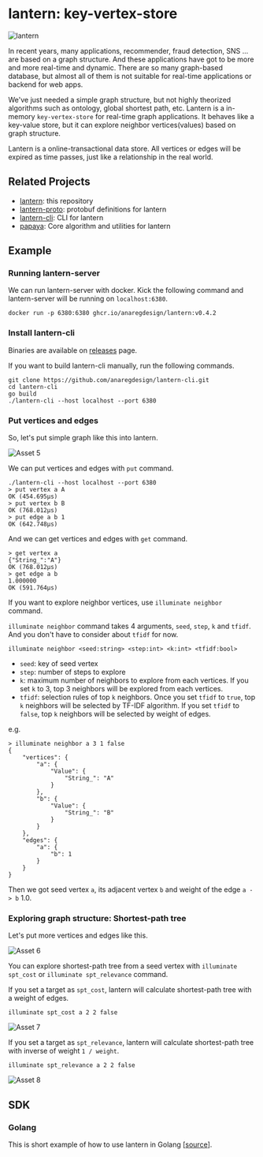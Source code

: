 # lantern: key-vertex-store
![lantern](https://github.com/anaregdesign/lantern/assets/6128022/d0484704-707d-4dcb-b780-4bbd318c444c)


In recent years, many applications, recommender, fraud detection, SNS ... are based on a graph structure. 
And these applications have got to be more and more real-time and dynamic.
There are so many graph-based database, but almost all of them is not suitable for real-time applications or backend for web apps.

We've just needed a simple graph structure, but not highly theorized algorithms such as ontology, global shortest path, etc.
Lantern is a in-memory `key-vertex-store` for real-time graph applications. It behaves like a key-value store, but it can explore neighbor vertices(values) based on graph structure.

Lantern is a online-transactional data store. All vertices or edges will be expired as time passes, just like a relationship in the real world.

## Related Projects
- [lantern](https://github.com/anaregdesign/lantern): this repository
- [lantern-proto](https://github.com/anaregdesign/lantern-proto): protobuf definitions for lantern
- [lantern-cli](https://github.com/anaregdesign/lantern-cli): CLI for lantern
- [papaya](https://github.com/anaregdesign/papaya): Core algorithm and utilities for lantern

## Example
### Running lantern-server
We can run lantern-server with docker. Kick the following command and lantern-server will be running on `localhost:6380`.
```shell
docker run -p 6380:6380 ghcr.io/anaregdesign/lantern:v0.4.2
```

### Install lantern-cli
Binaries are available on [releases](https://github.com/anaregdesign/lantern-cli/releases) page.

If you want to build lantern-cli manually, run the following commands.
```shell
git clone https://github.com/anaregdesign/lantern-cli.git
cd lantern-cli
go build
./lantern-cli --host localhost --port 6380
```

### Put vertices and edges
So, let's put simple graph like this into lantern. 

![Asset 5](https://github.com/anaregdesign/lantern/assets/6128022/bdac71a9-d860-4a27-8bb7-3c5442d8d5f4)

We can put vertices and edges with `put` command.

```shell
./lantern-cli --host localhost --port 6380
> put vertex a A
OK (454.695µs)
> put vertex b B
OK (768.012µs)
> put edge a b 1
OK (642.748µs)
```

And we can get vertices and edges with `get` command.

```shell
> get vertex a
{"String_":"A"}
OK (768.012µs)
> get edge a b
1.000000
OK (591.764µs)
```

If you want to explore neighbor vertices, use `illuminate neighbor` command. 

`illuminate neighbor` command takes 4 arguments, `seed`, `step`, `k` and `tfidf`. And you don't have to consider about `tfidf` for now.

```shell
illuminate neighbor <seed:string> <step:int> <k:int> <tfidf:bool>
```
* `seed`: key of seed vertex
* `step`: number of steps to explore
* `k`: maximum number of neighbors to explore from each vertices. If you set `k` to 3, top 3 neighbors will be explored from each vertices.
* `tfidf`: selection rules of top `k` neighbors. Once you set `tfidf` to `true`, top `k` neighbors will be selected by TF-IDF algorithm. If you set `tfidf` to `false`, top `k` neighbors will be selected by weight of edges.

e.g.
```shell
> illuminate neighbor a 3 1 false
{
    "vertices": {
        "a": {
            "Value": {
                "String_": "A"
            }
        },
        "b": {
            "Value": {
                "String_": "B"
            }
        }
    },
    "edges": {
        "a": {
            "b": 1
        }
    }
}
```

Then we got seed vertex `a`, its adjacent vertex `b` and weight of the edge `a -> b` 1.0.


### Exploring graph structure: Shortest-path tree
Let's put more vertices and edges like this.

![Asset 6](https://github.com/anaregdesign/lantern/assets/6128022/c1a35db5-a230-4b66-a24f-372ded1f814c)

You can explore shortest-path tree from a seed vertex with `illuminate spt_cost` or `illuminate spt_relevance` command.

If you set a target as `spt_cost`, lantern will calculate shortest-path tree with a weight of edges.

```shell
illuminate spt_cost a 2 2 false
```

![Asset 7](https://github.com/anaregdesign/lantern/assets/6128022/14843e9f-53b3-4bb9-9dd6-51c60f020aff)

If you set a target as `spt_relevance`, lantern will calculate shortest-path tree with inverse of weight `1 / weight`.

```shell
illuminate spt_relevance a 2 2 false
```

![Asset 8](https://github.com/anaregdesign/lantern/assets/6128022/4c5d6606-5266-4df9-8a8d-7a617e3a672a)

## SDK
### Golang
This is short example of how to use lantern in Golang [[source](https://github.com/anaregdesign/lantern/blob/main/client/example/main.go)].
